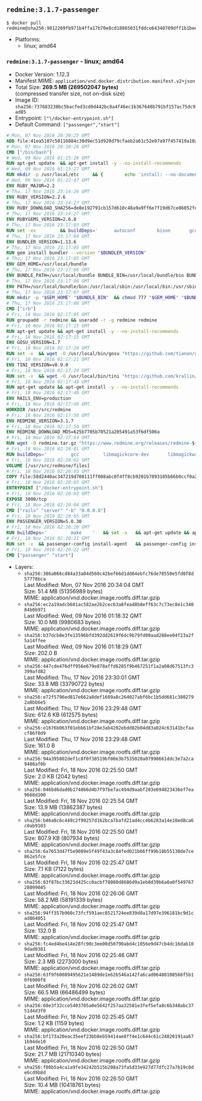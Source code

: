 ## `redmine:3.1.7-passenger`

```console
$ docker pull redmine@sha256:9812269fb971b4ffa17b70e8cd18865031fddce64340709dff1b1beed55e987b
```

-	Platforms:
	-	linux; amd64

### `redmine:3.1.7-passenger` - linux; amd64

-	Docker Version: 1.12.3
-	Manifest MIME: `application/vnd.docker.distribution.manifest.v2+json`
-	Total Size: **269.5 MB (269502047 bytes)**  
	(compressed transfer size, not on-disk size)
-	Image ID: `sha256:737683230bc5bacfed3cd0d442bc8a4f46ec1b367640b791bf157ac75dc9ad85`
-	Entrypoint: `["\/docker-entrypoint.sh"]`
-	Default Command: `["passenger","start"]`

```dockerfile
# Mon, 07 Nov 2016 20:30:25 GMT
ADD file:41ea5187c50116884c38d9ec51d920d79cfaeb2a61c52e07a97f457419a10a4f in / 
# Mon, 07 Nov 2016 20:30:26 GMT
CMD ["/bin/bash"]
# Wed, 09 Nov 2016 01:15:26 GMT
RUN apt-get update 	&& apt-get install -y --no-install-recommends 		bzip2 		ca-certificates 		libffi-dev 		libgdbm3 		libssl-dev 		libyaml-dev 		procps 		zlib1g-dev 	&& rm -rf /var/lib/apt/lists/*
# Wed, 09 Nov 2016 01:15:27 GMT
RUN mkdir -p /usr/local/etc 	&& { 		echo 'install: --no-document'; 		echo 'update: --no-document'; 	} >> /usr/local/etc/gemrc
# Wed, 09 Nov 2016 01:22:47 GMT
ENV RUBY_MAJOR=2.2
# Thu, 17 Nov 2016 23:14:26 GMT
ENV RUBY_VERSION=2.2.6
# Thu, 17 Nov 2016 23:14:27 GMT
ENV RUBY_DOWNLOAD_SHA256=de8e192791cb157d610c48a9a9ff6e7f19d67ce86052feae62b82e3682cc675f
# Thu, 17 Nov 2016 23:14:27 GMT
ENV RUBYGEMS_VERSION=2.6.8
# Thu, 17 Nov 2016 23:17:03 GMT
RUN set -ex 		&& buildDeps=' 		autoconf 		bison 		gcc 		libbz2-dev 		libgdbm-dev 		libglib2.0-dev 		libncurses-dev 		libreadline-dev 		libxml2-dev 		libxslt-dev 		make 		ruby 		wget 	' 	&& apt-get update 	&& apt-get install -y --no-install-recommends $buildDeps 	&& rm -rf /var/lib/apt/lists/* 		&& wget -O ruby.tar.gz "https://cache.ruby-lang.org/pub/ruby/$RUBY_MAJOR/ruby-$RUBY_VERSION.tar.gz" 	&& echo "$RUBY_DOWNLOAD_SHA256 *ruby.tar.gz" | sha256sum -c - 		&& mkdir -p /usr/src/ruby 	&& tar -xzf ruby.tar.gz -C /usr/src/ruby --strip-components=1 	&& rm ruby.tar.gz 		&& cd /usr/src/ruby 		&& { 		echo '#define ENABLE_PATH_CHECK 0'; 		echo; 		cat file.c; 	} > file.c.new 	&& mv file.c.new file.c 		&& autoconf 	&& ./configure --disable-install-doc 	&& make -j"$(nproc)" 	&& make install 		&& apt-get purge -y --auto-remove $buildDeps 	&& cd / 	&& rm -r /usr/src/ruby 		&& gem update --system "$RUBYGEMS_VERSION"
# Thu, 17 Nov 2016 23:17:04 GMT
ENV BUNDLER_VERSION=1.13.6
# Thu, 17 Nov 2016 23:17:05 GMT
RUN gem install bundler --version "$BUNDLER_VERSION"
# Thu, 17 Nov 2016 23:17:05 GMT
ENV GEM_HOME=/usr/local/bundle
# Thu, 17 Nov 2016 23:17:06 GMT
ENV BUNDLE_PATH=/usr/local/bundle BUNDLE_BIN=/usr/local/bundle/bin BUNDLE_SILENCE_ROOT_WARNING=1 BUNDLE_APP_CONFIG=/usr/local/bundle
# Thu, 17 Nov 2016 23:17:06 GMT
ENV PATH=/usr/local/bundle/bin:/usr/local/sbin:/usr/local/bin:/usr/sbin:/usr/bin:/sbin:/bin
# Thu, 17 Nov 2016 23:17:07 GMT
RUN mkdir -p "$GEM_HOME" "$BUNDLE_BIN" 	&& chmod 777 "$GEM_HOME" "$BUNDLE_BIN"
# Thu, 17 Nov 2016 23:17:08 GMT
CMD ["irb"]
# Fri, 18 Nov 2016 02:17:05 GMT
RUN groupadd -r redmine && useradd -r -g redmine redmine
# Fri, 18 Nov 2016 02:17:15 GMT
RUN apt-get update && apt-get install -y --no-install-recommends 		ca-certificates 		wget 	&& rm -rf /var/lib/apt/lists/*
# Fri, 18 Nov 2016 02:17:15 GMT
ENV GOSU_VERSION=1.7
# Fri, 18 Nov 2016 02:17:20 GMT
RUN set -x 	&& wget -O /usr/local/bin/gosu "https://github.com/tianon/gosu/releases/download/$GOSU_VERSION/gosu-$(dpkg --print-architecture)" 	&& wget -O /usr/local/bin/gosu.asc "https://github.com/tianon/gosu/releases/download/$GOSU_VERSION/gosu-$(dpkg --print-architecture).asc" 	&& export GNUPGHOME="$(mktemp -d)" 	&& gpg --keyserver ha.pool.sks-keyservers.net --recv-keys B42F6819007F00F88E364FD4036A9C25BF357DD4 	&& gpg --batch --verify /usr/local/bin/gosu.asc /usr/local/bin/gosu 	&& rm -r "$GNUPGHOME" /usr/local/bin/gosu.asc 	&& chmod +x /usr/local/bin/gosu 	&& gosu nobody true
# Fri, 18 Nov 2016 02:17:21 GMT
ENV TINI_VERSION=v0.9.0
# Fri, 18 Nov 2016 02:17:24 GMT
RUN set -x 	&& wget -O /usr/local/bin/tini "https://github.com/krallin/tini/releases/download/$TINI_VERSION/tini" 	&& wget -O /usr/local/bin/tini.asc "https://github.com/krallin/tini/releases/download/$TINI_VERSION/tini.asc" 	&& export GNUPGHOME="$(mktemp -d)" 	&& gpg --keyserver ha.pool.sks-keyservers.net --recv-keys 6380DC428747F6C393FEACA59A84159D7001A4E5 	&& gpg --batch --verify /usr/local/bin/tini.asc /usr/local/bin/tini 	&& rm -r "$GNUPGHOME" /usr/local/bin/tini.asc 	&& chmod +x /usr/local/bin/tini 	&& tini -h
# Fri, 18 Nov 2016 02:17:48 GMT
RUN apt-get update && apt-get install -y --no-install-recommends 		imagemagick 		libmysqlclient18 		libpq5 		libsqlite3-0 				bzr 		git 		mercurial 		openssh-client 		subversion 	&& rm -rf /var/lib/apt/lists/*
# Fri, 18 Nov 2016 02:17:49 GMT
ENV RAILS_ENV=production
# Fri, 18 Nov 2016 02:17:49 GMT
WORKDIR /usr/src/redmine
# Fri, 18 Nov 2016 02:17:50 GMT
ENV REDMINE_VERSION=3.1.7
# Fri, 18 Nov 2016 02:17:50 GMT
ENV REDMINE_DOWNLOAD_MD5=625b7705b70521a205491a53f6df506a
# Fri, 18 Nov 2016 02:17:54 GMT
RUN wget -O redmine.tar.gz "https://www.redmine.org/releases/redmine-${REDMINE_VERSION}.tar.gz" 	&& echo "$REDMINE_DOWNLOAD_MD5 redmine.tar.gz" | md5sum -c - 	&& tar -xvf redmine.tar.gz --strip-components=1 	&& rm redmine.tar.gz files/delete.me log/delete.me 	&& mkdir -p tmp/pdf public/plugin_assets 	&& chown -R redmine:redmine ./
# Fri, 18 Nov 2016 02:20:01 GMT
RUN buildDeps=' 		gcc 		libmagickcore-dev 		libmagickwand-dev 		libmysqlclient-dev 		libpq-dev 		libsqlite3-dev 		make 		patch 	' 	&& set -ex 	&& apt-get update && apt-get install -y $buildDeps --no-install-recommends 	&& rm -rf /var/lib/apt/lists/* 	&& bundle install --without development test 	&& for adapter in mysql2 postgresql sqlite3; do 		echo "$RAILS_ENV:" > ./config/database.yml; 		echo "  adapter: $adapter" >> ./config/database.yml; 		bundle install --without development test; 	done 	&& rm ./config/database.yml 	&& apt-get purge -y --auto-remove $buildDeps
# Fri, 18 Nov 2016 02:20:02 GMT
VOLUME [/usr/src/redmine/files]
# Fri, 18 Nov 2016 02:20:03 GMT
COPY file:58d2440ac347219d708111ff008abc0f4ff8cb9201b7893105b66b0ccf0a2521 in / 
# Fri, 18 Nov 2016 02:20:03 GMT
ENTRYPOINT ["/docker-entrypoint.sh"]
# Fri, 18 Nov 2016 02:20:03 GMT
EXPOSE 3000/tcp
# Fri, 18 Nov 2016 02:20:04 GMT
CMD ["rails" "server" "-b" "0.0.0.0"]
# Fri, 18 Nov 2016 02:20:05 GMT
ENV PASSENGER_VERSION=5.0.30
# Fri, 18 Nov 2016 02:20:20 GMT
RUN buildDeps=' 		make 	' 	&& set -x 	&& apt-get update && apt-get install -y --no-install-recommends $buildDeps && rm -rf /var/lib/apt/lists/* 	&& gem install passenger --version "$PASSENGER_VERSION" 	&& apt-get purge -y --auto-remove $buildDeps
# Fri, 18 Nov 2016 02:20:21 GMT
RUN set -x 	&& passenger-config install-agent 	&& passenger-config install-standalone-runtime
# Fri, 18 Nov 2016 02:20:22 GMT
CMD ["passenger" "start"]
```

-	Layers:
	-	`sha256:386a066cd84a33a04d560c42bef66d1dd64ebfc76de78550e5fd0f8d57778bca`  
		Last Modified: Mon, 07 Nov 2016 20:34:04 GMT  
		Size: 51.4 MB (51356989 bytes)  
		MIME: application/vnd.docker.image.rootfs.diff.tar.gzip
	-	`sha256:ec2a19adcb601ac582ae2b2cec63a8fead8b8eff63c7c73ec8e1c34084b0b971`  
		Last Modified: Wed, 09 Nov 2016 01:18:32 GMT  
		Size: 10.0 MB (9980683 bytes)  
		MIME: application/vnd.docker.image.rootfs.diff.tar.gzip
	-	`sha256:b37dcb8e3fe13596bfd392dd2619f6dc9b79fd00aad288ee04f23a2f5a14ffee`  
		Last Modified: Wed, 09 Nov 2016 01:18:29 GMT  
		Size: 202.0 B  
		MIME: application/vnd.docker.image.rootfs.diff.tar.gzip
	-	`sha256:447cde476dff956e679e878affd6285f9b467251f1a2a08d67513fc3399afd82`  
		Last Modified: Thu, 17 Nov 2016 23:30:01 GMT  
		Size: 33.8 MB (33790722 bytes)  
		MIME: application/vnd.docker.image.rootfs.diff.tar.gzip
	-	`sha256:e72f5796ed817e662a8def1609a8c264027abf6bc1b5dd681c3802792a8bb6e5`  
		Last Modified: Thu, 17 Nov 2016 23:29:48 GMT  
		Size: 612.6 KB (612575 bytes)  
		MIME: application/vnd.docker.image.rootfs.diff.tar.gzip
	-	`sha256:e1676b063f01ebb61bf28e3ab4202ebdd82b04d83a024c63141bcfaacf86f0d9`  
		Last Modified: Thu, 17 Nov 2016 23:29:48 GMT  
		Size: 161.0 B  
		MIME: application/vnd.docker.image.rootfs.diff.tar.gzip
	-	`sha256:94a395802def1c8f0f38519bf00e3b7535020a07998661ddc3e7a2ca9408af0b`  
		Last Modified: Fri, 18 Nov 2016 02:25:50 GMT  
		Size: 2.0 KB (2042 bytes)  
		MIME: application/vnd.docker.image.rootfs.diff.tar.gzip
	-	`sha256:046bd6dad0b174866d4b7f97be7ac494d9aabf203e694823436ef7ea9668d100`  
		Last Modified: Fri, 18 Nov 2016 02:25:54 GMT  
		Size: 13.9 MB (13862387 bytes)  
		MIME: application/vnd.docker.image.rootfs.diff.tar.gzip
	-	`sha256:b46a8c6c449c2f99257d162bca7bafd21ad4cc4b6283a14e18ed8ca6c0ab9103`  
		Last Modified: Fri, 18 Nov 2016 02:25:50 GMT  
		Size: 807.9 KB (807934 bytes)  
		MIME: application/vnd.docker.image.rootfs.diff.tar.gzip
	-	`sha256:6a7653d47f5e9089e5f49f43a3c84fed021b66ff99b18b55130de7ce862e5fce`  
		Last Modified: Fri, 18 Nov 2016 02:25:47 GMT  
		Size: 7.1 KB (7122 bytes)  
		MIME: application/vnd.docker.image.rootfs.diff.tar.gzip
	-	`sha256:83f87bc33621d425cc0acbf78080d8686d9a1eb8d39b6a0a0f54976728099045`  
		Last Modified: Fri, 18 Nov 2016 02:26:06 GMT  
		Size: 58.2 MB (58191339 bytes)  
		MIME: application/vnd.docker.image.rootfs.diff.tar.gzip
	-	`sha256:94ff357b960c73fcf591aec8521724ee839d8a17d97e396181bc9d1cad864051`  
		Last Modified: Fri, 18 Nov 2016 02:25:47 GMT  
		Size: 132.0 B  
		MIME: application/vnd.docker.image.rootfs.diff.tar.gzip
	-	`sha256:fc4ed4be414e28fc90c3ee00d50790abd4c1056e9d47cb4dc16dab109dad0381`  
		Last Modified: Fri, 18 Nov 2016 02:25:46 GMT  
		Size: 2.3 MB (2273000 bytes)  
		MIME: application/vnd.docker.image.rootfs.diff.tar.gzip
	-	`sha256:63f9f60089495621e1489de1e62b546a142fa6cad06480108568f5b10f6900f8`  
		Last Modified: Fri, 18 Nov 2016 02:26:02 GMT  
		Size: 66.5 MB (66486499 bytes)  
		MIME: application/vnd.docker.image.rootfs.diff.tar.gzip
	-	`sha256:60e3f32cce5403705a0e5642f257aa32581e3fef5efa8c6b340abc3751d4d3f0`  
		Last Modified: Fri, 18 Nov 2016 02:25:45 GMT  
		Size: 1.2 KB (1159 bytes)  
		MIME: application/vnd.docker.image.rootfs.diff.tar.gzip
	-	`sha256:bf173a20eac35eef23bb8eb59414ae8ff4e1c644c61c24820191aa671b94de10`  
		Last Modified: Fri, 18 Nov 2016 02:26:50 GMT  
		Size: 21.7 MB (21710340 bytes)  
		MIME: application/vnd.docker.image.rootfs.diff.tar.gzip
	-	`sha256:f00b5a4ca1a9fe34242b515b208a73fa5d33e927d77dfc27a7b19c0de6cd9b8d`  
		Last Modified: Fri, 18 Nov 2016 02:26:50 GMT  
		Size: 10.4 MB (10418761 bytes)  
		MIME: application/vnd.docker.image.rootfs.diff.tar.gzip
